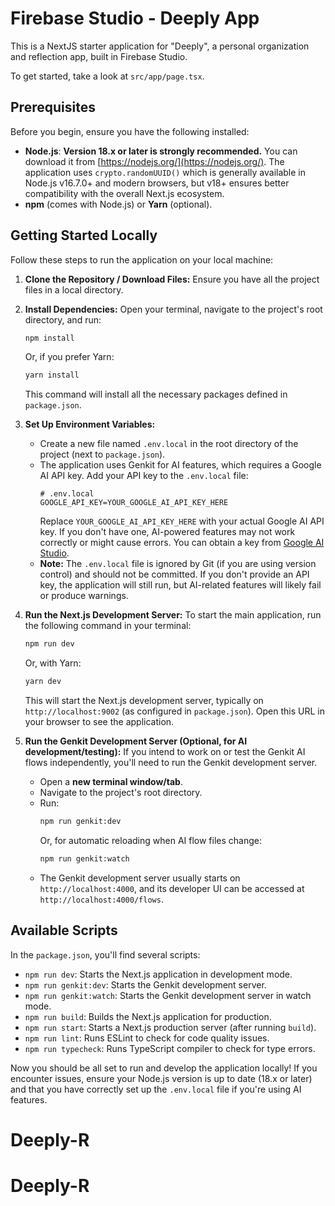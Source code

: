 # Firebase Studio - Deeply App

This is a NextJS starter application for "Deeply", a personal organization and reflection app, built in Firebase Studio.

To get started, take a look at `src/app/page.tsx`.

## Prerequisites

Before you begin, ensure you have the following installed:
*   **Node.js**: **Version 18.x or later is strongly recommended.** You can download it from [https://nodejs.org/](https://nodejs.org/). The application uses `crypto.randomUUID()` which is generally available in Node.js v16.7.0+ and modern browsers, but v18+ ensures better compatibility with the overall Next.js ecosystem.
*   **npm** (comes with Node.js) or **Yarn** (optional).

## Getting Started Locally

Follow these steps to run the application on your local machine:

1.  **Clone the Repository / Download Files:**
    Ensure you have all the project files in a local directory.

2.  **Install Dependencies:**
    Open your terminal, navigate to the project's root directory, and run:
    ```bash
    npm install
    ```
    Or, if you prefer Yarn:
    ```bash
    yarn install
    ```
    This command will install all the necessary packages defined in `package.json`.

3.  **Set Up Environment Variables:**
    *   Create a new file named `.env.local` in the root directory of the project (next to `package.json`).
    *   The application uses Genkit for AI features, which requires a Google AI API key. Add your API key to the `.env.local` file:
        ```env
        # .env.local
        GOOGLE_API_KEY=YOUR_GOOGLE_AI_API_KEY_HERE
        ```
        Replace `YOUR_GOOGLE_AI_API_KEY_HERE` with your actual Google AI API key. If you don't have one, AI-powered features may not work correctly or might cause errors. You can obtain a key from [Google AI Studio](https://aistudio.google.com/app/apikey).
    *   **Note:** The `.env.local` file is ignored by Git (if you are using version control) and should not be committed. If you don't provide an API key, the application will still run, but AI-related features will likely fail or produce warnings.

4.  **Run the Next.js Development Server:**
    To start the main application, run the following command in your terminal:
    ```bash
    npm run dev
    ```
    Or, with Yarn:
    ```bash
    yarn dev
    ```
    This will start the Next.js development server, typically on `http://localhost:9002` (as configured in `package.json`). Open this URL in your browser to see the application.

5.  **Run the Genkit Development Server (Optional, for AI development/testing):**
    If you intend to work on or test the Genkit AI flows independently, you'll need to run the Genkit development server.
    *   Open a **new terminal window/tab**.
    *   Navigate to the project's root directory.
    *   Run:
        ```bash
        npm run genkit:dev
        ```
        Or, for automatic reloading when AI flow files change:
        ```bash
        npm run genkit:watch
        ```
    *   The Genkit development server usually starts on `http://localhost:4000`, and its developer UI can be accessed at `http://localhost:4000/flows`.

## Available Scripts

In the `package.json`, you'll find several scripts:

*   `npm run dev`: Starts the Next.js application in development mode.
*   `npm run genkit:dev`: Starts the Genkit development server.
*   `npm run genkit:watch`: Starts the Genkit development server in watch mode.
*   `npm run build`: Builds the Next.js application for production.
*   `npm run start`: Starts a Next.js production server (after running `build`).
*   `npm run lint`: Runs ESLint to check for code quality issues.
*   `npm run typecheck`: Runs TypeScript compiler to check for type errors.

Now you should be all set to run and develop the application locally! If you encounter issues, ensure your Node.js version is up to date (18.x or later) and that you have correctly set up the `.env.local` file if you're using AI features.
# Deeply-R
# Deeply-R
